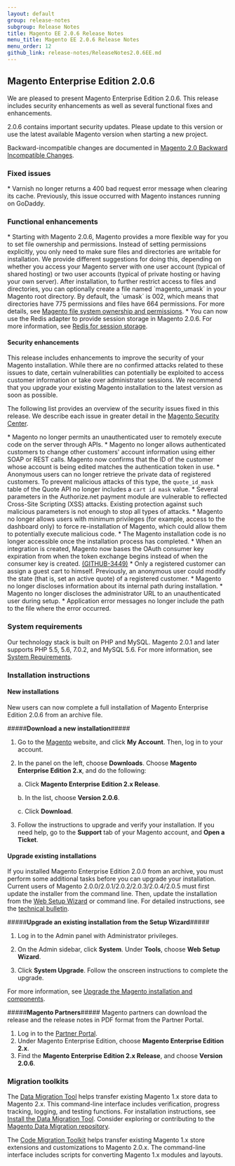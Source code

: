 ```yaml
---
layout: default
group: release-notes
subgroup: Release Notes
title: Magento EE 2.0.6 Release Notes 
menu_title: Magento EE 2.0.6 Release Notes 
menu_order: 12
github_link: release-notes/ReleaseNotes2.0.6EE.md
---
```


<h2>Magento Enterprise Edition 2.0.6</h2>
We are pleased to present Magento Enterprise Edition 2.0.6. This release includes security enhancements as well as several functional fixes and enhancements.

<div class="bs-callout bs-callout-warning">
    <p>2.0.6 contains important security updates. Please update to this version or use the latest available Magento version when starting a new project.</p>
</div>


Backward-incompatible changes are documented in <a href="{{ site.gdeurl }}release-notes/changes_2.0.html" target="_blank">Magento 2.0 Backward Incompatible Changes</a>.



<h3>Fixed issues</h3>


<!--- 51847 --> * Varnish no longer returns a 400 bad request error message when clearing its cache. Previously, this issue occurred with Magento instances running on GoDaddy. 



<h3>Functional enhancements</h3>

<!-- 52322 --> * Starting with Magento 2.0.6, Magento provides a more flexible way for you to set file ownership and permissions. Instead of setting permissions explicitly, you only need to make sure files and directories are writable for installation. We provide different suggestions for doing this, depending on whether you access your Magento server with one user account (typical of shared hosting) or two user accounts (typical of private hosting or having your own server). After installation, to further restrict access to files and directories, you can optionally create a file named `magento_umask` in your Magento root directory. By default, the `umask` is 002, which means that directories have 775 permissions and files have 664 permissions. For more details, see  <a href="{{ site.gdeurl }}install-gde/prereq/file-sys-perms-over.html">Magento file system ownership and permissions</a>. 



<!-- 51809 -->* You can now use the Redis adapter to provide session storage in Magento 2.0.6. For more information, see <a href="{{ site.gdeurl }}config-guide/redis/config-redis.html">Redis for session storage</a>. 


<h4>Security enhancements</h4>
This release includes  enhancements to improve the security of your Magento installation. While there are no confirmed attacks related to these issues to date, certain vulnerabilities can potentially be exploited to access customer information or take over administrator sessions. We recommend that you upgrade your existing Magento installation to the latest version as soon as possible.

The following list provides an overview of the security issues fixed in this release. We describe each issue in greater detail in the <a href="https://magento.com/security" target="_blank">Magento Security Center</a>. 

<!-- 51806 -->*  Magento no longer permits an unauthenticated user to remotely execute code on the server through APIs. 


<!-- 51808 -->*  Magento no longer allows authenticated customers to change other customers' account information using either SOAP or REST calls.  Magento  now confirms that the ID of the customer whose account is being edited matches the authentication token in use. 

<!-- 51390 -->* Anonymous users can no longer retrieve the private data of registered customers. To prevent malicious attacks of this type, the <code>quote_id_mask</code> table of the Quote API no longer includes a <code>cart id mask</code> value. 

<!-- 51461 -->* Several parameters in the Authorize.net payment module are vulnerable to reflected Cross-Site Scripting (XSS) attacks. Existing protection against such malicious parameters is not enough to stop all types of attacks. 



<!-- 52187 -->* Magento no longer allows users with minimum privileges (for example,  access to the dashboard only) to force re-installation of Magento, which could allow them to potentially execute malicious code.
 


<!-- 51807 -->*  The Magento installation code is no longer accessible once the installation process has completed.  

<!-- 51292 -->* When an integration is created, Magento now bases the OAuth consumer key expiration from when the token exchange begins instead of when the consumer key is created. <a href="https://github.com/magento/magento2/issues/3449" target="_blank">(GITHUB-3449)</a>

<!-- 51392 -->* Only a registered customer can assign a guest cart to himself. Previously, an anonymous user could modify the state  (that is, set an active quote) of a registered customer. 


<!-- 51370 -->* Magento no longer discloses information about its internal path during installation. 


<!-- 51376 -->* Magento no longer discloses the administrator URL to an unauthenticated user during setup. 


<!-- 50955 -->* Application error messages no longer include the path to the file where the error occurred.  


<h3>System requirements</h3>
Our technology stack is built on PHP and MySQL. Magento 2.0.1 and later supports PHP 5.5, 5.6, 7.0.2, and MySQL 5.6. For more information, see 
<a href="{{ site.gdeurl }}install-gde/system-requirements.html" target="_blank">System Requirements</a>.


<h3>Installation instructions</h3>

<h4>New installations</h4>
New users can now complete a full installation of Magento Enterprise Edition 2.0.6 from an archive file.

#####<b>Download a new installation</b>#####
1. Go to the <a href="https://www.magento.com/" target="_blank">Magento</a> website, and click **My Account**. Then, log in to your account. 
2. In the panel on the left, choose **Downloads**. Choose **Magento Enterprise Edition 2.x**, and do the following:

	a.	Click **Magento Enterprise Edition 2.x Release**.

	b.	In the list, choose **Version 2.0.6**.

	c.	Click **Download**.

3.	Follow the instructions to upgrade and verify your installation. If you need help, go to the **Support** tab of your Magento account, and **Open a Ticket**.


<h4>Upgrade existing installations</h4>
If you installed Magento Enterprise Edition 2.0.0 from an archive, you must perform some additional tasks before you can upgrade your installation. Current users of Magento 2.0.0/2.0.1/2.0.2/2.0.3/2.0.4/2.0.5 must first update the installer from the command line. Then, update the installation from the <a href="http://docs.magento.com/m2/ce/user_guide/system/web-setup-wizard.html" target="_blank">Web Setup Wizard</a> or command line. For detailed instructions, see the <a href="{{ site.gdeurl }}release-notes/tech_bull_201-upgrade.html" target="_blank">technical bulletin</a>.


#####<b>Upgrade an existing installation from the Setup Wizard</b>#####

1. Log in to the Admin panel with Administrator privileges.

2.	On the Admin sidebar, click **System**. Under **Tools**,  choose **Web Setup Wizard**.

3.	Click  **System Upgrade**. Follow the onscreen instructions to complete the upgrade.

For more information, see <a href="{{ site.gdeurl }}comp-mgr/bk-compman-upgrade-guide.html" target="_blank">Upgrade the Magento installation and components</a>.

#####<b>Magento Partners</b>#####
Magento partners can download the release and the release notes in PDF format from the Partner Portal.

1.	Log in to the <a href="https://magento.com/partners/become-a-partner" target="_blank">Partner Portal</a>.
2.	Under Magento Enterprise Edition, choose **Magento Enterprise Edition 2.x**.
3.	Find the **Magento Enterprise Edition 2.x Release**, and choose **Version 2.0.6**.

<h3>Migration toolkits</h3>
The <a href="{{ site.gdeurl }}migration/migration-migrate.html" target="_blank">Data Migration Tool</a> helps transfer existing Magento 1.x store data to Magento 2.x. This command-line interface includes verification, progress tracking, logging, and testing functions. For installation instructions, see  <a href="{{ site.gdeurl }}migration/migration-tool-install.html" target="_blank">Install the Data Migration Tool</a>. Consider exploring or contributing to the <a href="https://github.com/magento/data-migration-tool" target="_blank"> Magento Data Migration repository</a>.

The <a href="{{ site.gdeurl }}code-migration" target="_blank">Code Migration Toolkit</a> helps transfer existing Magento 1.x store extensions and customizations to Magento 2.0.x. The command-line interface includes scripts for converting Magento 1.x modules and layouts.








